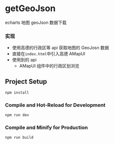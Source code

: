 # getGeoJson

echarts 地图 geoJson 数据下载

### 实现

-   使用高德的行政区等 api 获取地图的 GeoJosn 数据
-   直接在`index.html`中引入高德 AMapUI
-   使用到的 api
    -   AMapUI 组件中的行政区划浏览

## Project Setup

```sh
npm install
```

### Compile and Hot-Reload for Development

```sh
npm run dev
```

### Compile and Minify for Production

```sh
npm run build
```
